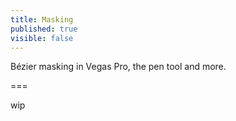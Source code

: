 ```yaml
---
title: Masking
published: true
visible: false
---
```


Bézier masking in Vegas Pro, the pen tool and more.

===

wip